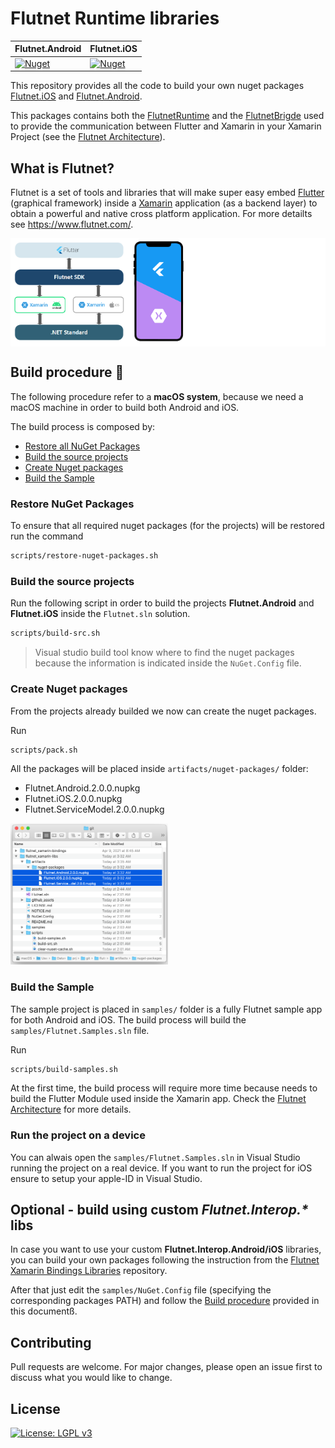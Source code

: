 # Flutnet Runtime libraries

| Flutnet.Android                                                                                             | Flutnet.iOS                                                                                         |
| ----------------------------------------------------------------------------------------------------------- | --------------------------------------------------------------------------------------------------- |
| [![Nuget](https://img.shields.io/nuget/v/Flutnet.Android)](https://www.nuget.org/packages/Flutnet.Android/) | [![Nuget](https://img.shields.io/nuget/v/Flutnet.iOS)](https://www.nuget.org/packages/Flutnet.iOS/) |


This repository provides all the code to build your own nuget packages [Flutnet.iOS](https://www.nuget.org/packages/Flutnet.iOS/) and [Flutnet.Android](https://www.nuget.org/packages/Flutnet.Android/). 

This packages contains both the [FlutnetRuntime](https://www.flutnet.com/Documentation/Reference/Flutnet-Runtime) and the [FlutnetBrigde](https://www.flutnet.com/Documentation/Reference/Flutnet-Bridge) used to provide the communication between Flutter and Xamarin in your Xamarin Project (see the [Flutnet Architecture](https://www.flutnet.com/Documentation/Introduction/Flutnet-Architecture)).

## What is Flutnet?

Flutnet is a set of tools and libraries that will make super easy embed [Flutter](https://flutter.dev/) (graphical framework) inside a [Xamarin](https://dotnet.microsoft.com/apps/xamarin) application (as a backend layer) to obtain a powerful and native cross platform application. For more detailts see https://www.flutnet.com/.

<div style="background-color:white; padding:0%; margin-bottom: 3%;">
<img src="github_assets/how_flutnet_works_r2.png" width="35%" style="background-color:white; padding:1.2%;" />
<img src="github_assets/flutter_embedding.png" width="17.5%" style="background-color:white; padding:0px;" />
</div>

## Build procedure :hammer:

The following procedure refer to a **macOS system**, because we need a macOS machine in order to build both Android and iOS.

The build process is composed by:
 - [Restore all NuGet Packages](#restore-all-nuget-packages)
 - [Build the source projects](#build-the-source-projects)
 - [Create Nuget packages](#create-nuget-packages)
 - [Build the Sample](#build-the-sample)

### Restore NuGet Packages

To ensure that all required nuget packages (for the projects) will be restored run the command

```sh
scripts/restore-nuget-packages.sh
```

### Build the source projects

Run the following script in order to build the projects **Flutnet.Android** and **Flutnet.iOS** inside the `Flutnet.sln` solution.

```sh
scripts/build-src.sh
```

>Visual studio build tool know where to find the nuget packages because the information is indicated inside the `NuGet.Config` file.

### Create Nuget packages

From the projects already builded we now can create the nuget packages.

Run
```sh
scripts/pack.sh
```

All the packages will be placed inside `artifacts/nuget-packages/` folder:
- Flutnet.Android.2.0.0.nupkg
- Flutnet.iOS.2.0.0.nupkg
- Flutnet.ServiceModel.2.0.0.nupkg

<img src="github_assets/packages.png" width="50%" />

### Build the Sample

The sample project is placed in `samples/` folder is a fully Flutnet sample app for both Android and iOS. The build process will build the `samples/Flutnet.Samples.sln` file.

Run
```sh
scripts/build-samples.sh
```

At the first time, the build process will require more time because needs to build the Flutter Module used inside the Xamarin app. Check the [Flutnet Architecture](https://www.flutnet.com/Documentation/Introduction/Flutnet-Architecture) for more details.

### Run the project on a device

You can alwais open the `samples/Flutnet.Samples.sln` in Visual Studio running the project on a real device. If you want to run the project for iOS ensure to setup your apple-ID in Visual Studio.

## Optional - build using custom _Flutnet.Interop.*_ libs

In case you want to use your custom **Flutnet.Interop.Android/iOS** libraries, you can build your own packages following the instruction from the [Flutnet Xamarin Bindings Libraries](https://github.com/flutnet/flutnet_xamarin-bindings) repository.

After that just edit the `samples/NuGet.Config`  file (specifying the corresponding packages PATH) and follow the [Build procedure](#build-procedure-hammer) provided in this documentß.


## Contributing

Pull requests are welcome. For major changes, please open an issue first to discuss what you would like to change.

## License

[![License: LGPL v3](https://img.shields.io/badge/License-LGPL%20v3-blue.svg)](https://www.gnu.org/licenses/lgpl-3.0)